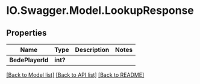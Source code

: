 # IO.Swagger.Model.LookupResponse
## Properties

Name | Type | Description | Notes
------------ | ------------- | ------------- | -------------
**BedePlayerId** | **int?** |  | 

[[Back to Model list]](../README.md#documentation-for-models) [[Back to API list]](../README.md#documentation-for-api-endpoints) [[Back to README]](../README.md)

